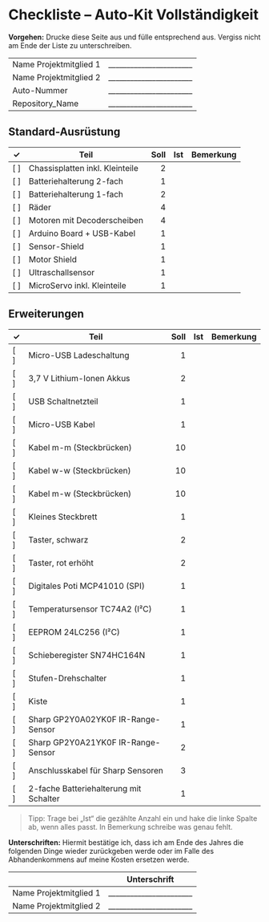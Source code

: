 # Checkliste – Auto‑Kit Vollständigkeit

**Vorgehen:** Drucke diese Seite aus und fülle entsprechend aus. Vergiss nicht am Ende der Liste zu unterschreiben.

|               |                   |
|----------------------|-----------------------|
| Name Projektmitglied 1  | _______________________  |
| Name Projektmitglied 2 | _______________________ |
| Auto-Nummer            | _______________________ |
| Repository_Name        | _______________________ |

## Standard-Ausrüstung
| ✓ | Teil | Soll | Ist | Bemerkung |
|---|------|-----:|:---:|-----------|
| [ ] | Chassisplatten inkl. Kleinteile | 2 |  |  |
| [ ] | Batteriehalterung 2-fach | 1 |  |  |
| [ ] | Batteriehalterung 1-fach | 2 |  |  |
| [ ] | Räder | 4 |  |  |
| [ ] | Motoren mit Decoderscheiben | 4 |  |  |
| [ ] | Arduino Board + USB-Kabel | 1 |  |  |
| [ ] | Sensor-Shield | 1 |  |  |
| [ ] | Motor Shield | 1 |  |  |
| [ ] | Ultraschallsensor | 1 |  |  |
| [ ] | MicroServo inkl. Kleinteile | 1 |  |  |

## Erweiterungen
| ✓ | Teil | Soll | Ist | Bemerkung |
|---|------|-----:|:---:|-----------|
| [ ] | Micro-USB Ladeschaltung | 1 |  |  |
| [ ] | 3,7 V Lithium-Ionen Akkus | 2 |  |  |
| [ ] | USB Schaltnetzteil | 1 |  |  |
| [ ] | Micro-USB Kabel | 1 |  |  |
| [ ] | Kabel m-m (Steckbrücken) | 10 |  |  |
| [ ] | Kabel w-w (Steckbrücken) | 10 |  |  |
| [ ] | Kabel m-w (Steckbrücken) | 10 |  |  |
| [ ] | Kleines Steckbrett | 1 |  |  |
| [ ] | Taster, schwarz | 2 |  |  |
| [ ] | Taster, rot erhöht | 2 |  |  |
| [ ] | Digitales Poti MCP41010 (SPI) | 1 |  |  |
| [ ] | Temperatursensor TC74A2 (I²C) | 1 |  |  |
| [ ] | EEPROM 24LC256 (I²C) | 1 |  |  |
| [ ] | Schieberegister SN74HC164N | 1 |  |  |
| [ ] | Stufen-Drehschalter | 1 |  |  |
| [ ] | Kiste | 1 |  |  |
| [ ] | Sharp GP2Y0A02YK0F IR-Range-Sensor | 1 |  |  |
| [ ] | Sharp GP2Y0A21YK0F IR-Range-Sensor | 2 |  |  |
| [ ] | Anschlusskabel für Sharp Sensoren | 3 |  |  |
| [ ] | 2-fache Batteriehalterung mit Schalter | 1 |  |  |

> Tipp: Trage bei „Ist“ die gezählte Anzahl ein und hake die linke Spalte ab, wenn alles passt. In Bemerkung schreibe was genau fehlt.

**Unterschriften:** Hiermit bestätige ich, dass ich am Ende des Jahres die folgenden Dinge wieder zurückgeben werde oder im Falle des Abhandenkommens auf meine Kosten ersetzen werde.

|               | Unterschrift                  |
|----------------------|-----------------------|
| Name Projektmitglied 1  | _______________________  |
| Name Projektmitglied 2 | _______________________ |
